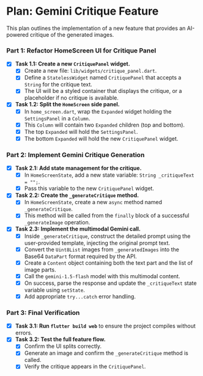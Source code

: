 # Plan: Gemini Critique Feature

This plan outlines the implementation of a new feature that provides an AI-powered critique of the generated images.

### Part 1: Refactor HomeScreen UI for Critique Panel

- [x] **Task 1.1: Create a new `CritiquePanel` widget.**
  - [x] Create a new file: `lib/widgets/critique_panel.dart`.
  - [x] Define a `StatelessWidget` named `CritiquePanel` that accepts a `String` for the critique text.
  - [x] The UI will be a styled container that displays the critique, or a placeholder if no critique is available.

- [x] **Task 1.2: Split the `HomeScreen` side panel.**
  - [x] In `home_screen.dart`, wrap the `Expanded` widget holding the `SettingsPanel` in a `Column`.
  - [x] This `Column` will contain two `Expanded` children (top and bottom).
  - [x] The top `Expanded` will hold the `SettingsPanel`.
  - [x] The bottom `Expanded` will hold the new `CritiquePanel` widget.

### Part 2: Implement Gemini Critique Generation

- [x] **Task 2.1: Add state management for the critique.**
  - [x] In `HomeScreenState`, add a new state variable: `String _critiqueText = "";`.
  - [x] Pass this variable to the new `CritiquePanel` widget.

- [x] **Task 2.2: Create the `_generateCritique` method.**
  - [x] In `HomeScreenState`, create a new `async` method named `_generateCritique`.
  - [x] This method will be called from the `finally` block of a successful `_generateImage` operation.

- [x] **Task 2.3: Implement the multimodal Gemini call.**
  - [x] Inside `_generateCritique`, construct the detailed prompt using the user-provided template, injecting the original prompt text.
  - [x] Convert the `Uint8List` images from `_generatedImages` into the Base64 `DataPart` format required by the API.
  - [x] Create a `Content` object containing both the text part and the list of image parts.
  - [x] Call the `gemini-1.5-flash` model with this multimodal content.
  - [x] On success, parse the response and update the `_critiqueText` state variable using `setState`.
  - [x] Add appropriate `try...catch` error handling.

### Part 3: Final Verification

- [x] **Task 3.1: Run `flutter build web`** to ensure the project compiles without errors.
- [x] **Task 3.2: Test the full feature flow.**
  - [x] Confirm the UI splits correctly.
  - [x] Generate an image and confirm the `_generateCritique` method is called.
  - [x] Verify the critique appears in the `CritiquePanel`.
